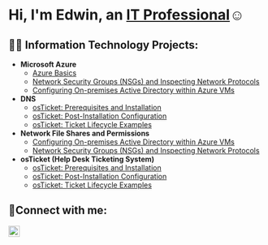 <h1>Hi, I'm Edwin, an <a href="https://linkedin.com/in/Josh">IT Professional</a>☺</h1>

<h2>👨‍💻 Information Technology Projects:</h2>

- <b>Microsoft Azure</b>   
  - [Azure Basics](https://github.com/Edwin-IT/azure-basics)
  - [Network Security Groups (NSGs) and Inspecting Network Protocols](https://github.com/Edwin-IT/azure-network-protocols)
  - [Configuring On-premises Active Directory within Azure VMs](https://github.com/Edwin-IT/configure-ad)
- <b>DNS</b>
  - [osTicket: Prerequisites and Installation](https://github.com/Edwin-IT/osticket-prereqs)
  - [osTicket: Post-Installation Configuration](https://github.com/Edwin-IT/post-install-config)
  - [osTicket: Ticket Lifecycle Examples](https://github.com/Edwin-IT/ticket-lifecycle)
- <b>Network File Shares and Permissions</b>
  - [Configuring On-premises Active Directory within Azure VMs](https://github.com/Edwin-IT/configure-ad)
  - [Network Security Groups (NSGs) and Inspecting Network Protocols](https://github.com/Edwin-IT/azure-network-protocols)
- <b>osTicket (Help Desk Ticketing System)</b>
  - [osTicket: Prerequisites and Installation](https://github.com/Edwin-IT/osticket-prereqs)
  - [osTicket: Post-Installation Configuration](https://github.com/Edwin-IT/post-install-config)
  - [osTicket: Ticket Lifecycle Examples](https://github.com/Edwin-IT/ticket-lifecycle)

<h2>🤳Connect with me:</h2>

[<img align="left" alt="Josh | LinkedIn" width="22px" src="https://cdn.jsdelivr.net/npm/simple-icons@v3/icons/linkedin.svg" />][linkedin]

[linkedin]: https://linkedin.com/in/Josh
